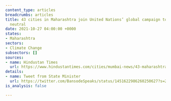 ```yaml
---
content_type: articles
breadcrumbs: articles
title: 43 cities in Maharashtra join United Nations’ global campaign to go carbon
  neutral
date: 2021-10-27 04:00:00 +0000
states:
- Maharashtra
sectors:
- Climate Change
subsectors: []
sources:
- name: Hindustan Times
  url: https://www.hindustantimes.com/cities/mumbai-news/43-maharashtra-cities-to-join-global-race-to-zero-campaign-101632416518498.html
details:
- name: Tweet from State Minister
  url: https://twitter.com/BansodeSpeaks/status/1451622986260250627?s=20
is_analysis: false

---
```

